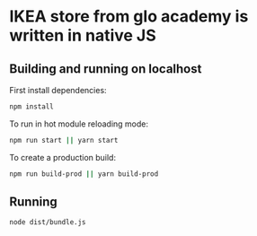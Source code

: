 # IKEA store from glo academy is written in native JS

## Building and running on localhost

First install dependencies:

```sh
npm install
```

To run in hot module reloading mode:

```sh
npm run start || yarn start
```

To create a production build:

```sh
npm run build-prod || yarn build-prod
```

## Running

```sh
node dist/bundle.js
```